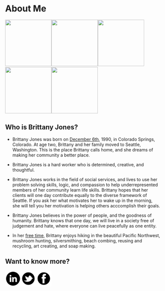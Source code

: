 # About Me

[<img src="https://github.com/brittanyrjones/Resume2017/blob/master/Photos/2art.jpg" width="150" height="150"/>](https://github.com/brittanyrjones/BrittanyJones/blob/master/Resume/About%20Me.md)[<img src="https://github.com/brittanyrjones/Resume2017/blob/master/Photos/2art.jpg" width="150" height="150"/>](https://github.com/brittanyrjones/BrittanyJones/blob/master/Resume/Education.md)[<img src="https://github.com/brittanyrjones/Resume2017/blob/master/Photos/2art.jpg" width="150" height="150"/>](https://github.com/brittanyrjones/BrittanyJones/blob/master/Resume/Professional%20Experience.md)[<img src="https://github.com/brittanyrjones/Resume2017/blob/master/Photos/2art.jpg" width="150" height="150"/>](https://github.com/brittanyrjones/BrittanyJones/blob/master/Resume/Skills%20and%20Certifications.md)[<img src="https://github.com/brittanyrjones/Resume2017/blob/master/Photos/2art.jpg" width="150" height="150"/>](https://github.com/brittanyrjones/BrittanyJones/blob/master/Resume/Volunteer.md)


## Who is Brittany Jones?


* Brittany Jones was born on [December 6th](https://github.com/brittanyrjones/BrittanyJones/blob/master/Resume/Resume%20inserts/On%20this%20day.md), 1990, in Colorado Springs, Colorado. At age two, Brittany and her family moved to Seattle, Washington. This is the place Brittany calls home, and she dreams of making her community a better place.

* Brittany Jones is a hard worker who is determined, creative, and thoughtful. 

* Brittany Jones works in the field of social services, and lives to use her problem solving skills, logic, and compassion to help underrepresented members of her community learn life skills. Brittany hopes that her clients will one day contribute equally to the diverse framework of Seattle. If you ask her what motivates her to wake up in the morning, she will tell you her motivation is helping others acccomplish their goals. 

* Brittany Jones believes in the power of people, and the goodness of humanity. Brittany knows that one day, we will live in a society free of judgement and hate, where everyone can live peacefully as one entity.

* In her [free time](https://www.etsy.com/shop/TerrenaTactus), Brittany enjoys hiking in the beautiful Pacific Northwest, mushroom hunting, silversmithing, beach combing, reusing and recycling, art creating, and soap making.

## Want to know more?

[<img src="https://github.com/brittanyrjones/BrittanyJones/blob/master/Images/linkedin_circle_black-512%20(1).png" width="50" height="50"/>](https://www.linkedin.com/in/brittany-jones-242730146/)[<img src="https://github.com/brittanyrjones/BrittanyJones/blob/master/Images/twitter-2.png" width="50" height="50"/>](https://github.com/brittanyrjones/BrittanyJones/blob/master/Resume/Education.md)[<img src="https://github.com/brittanyrjones/BrittanyJones/blob/master/Images/facebook-2.png" width="50" height="50"/>](https://www.facebook.com/profile.php?id=1578660027)

